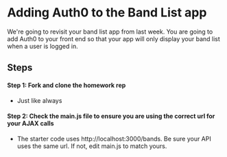# Adding Auth0 to the Band List app

We're going to revisit your band list app from last week. You are going to add Auth0 to your front end so that your app will only display your band list when a user is logged in.

## Steps
#### Step 1: Fork and clone the homework rep 
- Just like always
#### Step 2: Check the main.js file to ensure you are using the correct url for your AJAX calls
- The starter code uses http://localhost:3000/bands. Be sure your API uses the same url. If not, edit main.js to match yours.
